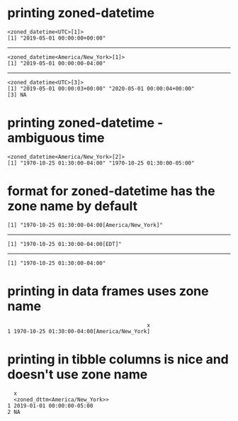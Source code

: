 # printing zoned-datetime

    <zoned_datetime<UTC>[1]>
    [1] "2019-05-01 00:00:00+00:00"

---

    <zoned_datetime<America/New_York>[1]>
    [1] "2019-05-01 00:00:00-04:00"

---

    <zoned_datetime<UTC>[3]>
    [1] "2019-05-01 00:00:03+00:00" "2020-05-01 00:00:04+00:00"
    [3] NA                         

# printing zoned-datetime - ambiguous time

    <zoned_datetime<America/New_York>[2]>
    [1] "1970-10-25 01:30:00-04:00" "1970-10-25 01:30:00-05:00"

# format for zoned-datetime has the zone name by default

    [1] "1970-10-25 01:30:00-04:00[America/New_York]"

---

    [1] "1970-10-25 01:30:00-04:00[EDT]"

---

    [1] "1970-10-25 01:30:00-04:00"

# printing in data frames uses zone name

                                                x
    1 1970-10-25 01:30:00-04:00[America/New_York]

# printing in tibble columns is nice and doesn't use zone name

      x                             
      <zoned_dttm<America/New_York>>
    1 2019-01-01 00:00:00-05:00     
    2 NA                            

